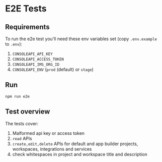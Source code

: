 # E2E Tests

## Requirements

To run the e2e test you'll need these env variables set (copy `.env.example` to `.env`):

  1. `CONSOLEAPI_API_KEY`
  2. `CONSOLEAPI_ACCESS_TOKEN`
  3. `CONSOLEAPI_IMS_ORG_ID`
  4. `CONSOLEAPI_ENV` (`prod` (default) or `stage`)

## Run

`npm run e2e`

## Test overview

The tests cover:

1. Malformed api key or access token
2. `read` APIs
3. `create,edit,delete` APIs for default and app builder projects, workspaces, integrations and services
4. check whitespaces in project and workspace title and description
